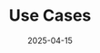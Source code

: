 ---
title: Use Cases
date: 2025-04-15
type: landing

sections:
  - block: markdown
    content:
      title: Use Cases
      text: |
        PID4NFI works with several different PID use cases from NFDI, in close collaboration with stakeholders from the respective consortia and services.
        
        Explore real-world examples of PID integrations across NFDI consortia and discover use cases that bridge diverse disciplines – from PID registration workflows in life sciences to metadata harmonization in social sciences – illustrating how PIDs enhance interoperability, reproducibility, and long-term accessibility. The examples reflect PID4NFDI's aim to standardize PID usage, enhance governance, and support interoperability across NFDI consortia.
    design:
      columns: '1'

  - block: markdown
    content:
      title: <h2>StrainInfo (NFDI4Microbiota)</h2>
      subtitle: <h3>Metadata Analysis</h3>
      text: |
        The purpose of this analysis is a comprehensive evaluation of the metadata quality and completeness for the StrainInfo service. [StrainInfo](https://straininfo.dsmz.de/), operated by the Leibniz Institute DSMZ – German Collection of Microorganisms and Cell Cultures GmbH, is an integral part of the [NFDI4Microbiota](https://nfdi4microbiota.de/) consortium. This analysis, conducted by DataCite, highlights the current state of metadata in StrainInfo, offering insights into its alignment with persistent identifier and metadata best practices.
        
        {{% cta cta_alt_link="https://doi.org/10.5281/zenodo.14357800" cta_alt_text="Read the metadata analysis" %}}
    design:
      columns: '2'

  - block: markdown
    content:
      title: <h2>Genebank Information System (FAIRAgro)</h2>
      subtitle: <h3>Metadata Analysis</h3>
      text: |
        The purpose of this analysis is a comprehensive evaluation of the metadata quality and completeness of the [Genebank Information System (GBIS)](https://gbis.ipk-gatersleben.de/) in the [FAIRAgro](https://fairagro.net/) consortium. This analysis, conducted by DataCite, highlights the current state of metadata, offering insights into its alignment with persistent identifier and metadata best practices.
        
        {{% cta cta_alt_link="https://doi.org/10.5281/zenodo.14506202" cta_alt_text="Read the metadata analysis" %}}
    design:
      columns: '2'

  - block: markdown
    content:
      title: <h2>PID Service for Dataset Elements (KonsortSWD)</h2>
      subtitle: <h3>Use Case Analysis</h3>
      text: |
        The purpose of this analysis is to showcase PID integration in a new PID service that is being developed within the [KonsortSWD](https://www.konsortswd.de/) consortium. This service aims to reference elements below the dataset, study, or publication level via PID, enhancing FAIRness of low-granular dataset elements and fulfilling requirements such as handling a large number of PIDs.
        
        {{% cta cta_alt_link="https://doi.org/10.5281/zenodo.14327770" cta_alt_text="Read the use case analysis" %}}
    design:
      columns: '2'

  - block: markdown
    content:
      title: <h2>PID Adoption at SUB Göttingen (Text+)</h2>
      subtitle: <h3>Use Case Analysis</h3>
      text: |
        The purpose of this analysis is to showcase PID integration within the [Text+](https://text-plus.org/) consortium using the example of the [SUB Göttingen](https://www.sub.uni-goettingen.de/). The report focuses on two well-integratied and long-running repositories ([DARIAH-DE](https://de.dariah.eu/) and [TextGrid](https://textgrid.de/)) for text-based research data from the humanities. We give details on different types of integrated PIDs, metadata quality handling, interaction with major infrastructures such as DARIAH and CLARIN, and describe new requirements and developments such as improved user input interfaces.
        
        {{% cta cta_alt_link="https://doi.org/10.5281/zenodo.14327691" cta_alt_text="Read the use case analysis" %}}
    design:
      columns: '2'

---